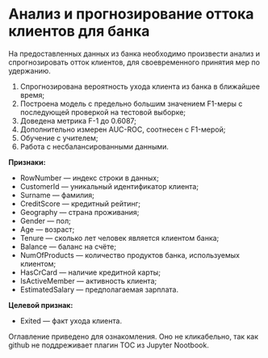 # Анализ и прогнозирование оттока клиентов для банка

На предоставленных данных из банка необходимо произвести анализ и спрогнозировать отток клиентов, для своевременного принятия мер по удержанию.

1. Спрогнозирована вероятность ухода клиента из банка в ближайшее время;
2. Построена модель с предельно большим значением F1-меры с последующей проверкой на тестовой выборке; 
3. Доведена метрика F-1 до 0.6087; 
4. Дополнительно измерен AUC-ROC, соотнесен с F1-мерой;
5. Обучение с учителем; 
6. Работа с несбалансированными данными.

**Признаки:**

- RowNumber — индекс строки в данных;
- CustomerId — уникальный идентификатор клиента;
- Surname — фамилия;
- CreditScore — кредитный рейтинг;
- Geography — страна проживания;
- Gender — пол;
- Age — возраст;
- Tenure — сколько лет человек является клиентом банка;
- Balance — баланс на счёте;
- NumOfProducts — количество продуктов банка, используемых клиентом;
- HasCrCard — наличие кредитной карты;
- IsActiveMember — активность клиента;
- EstimatedSalary — предполагаемая зарплата.

**Целевой признак:**

- Exited — факт ухода клиента.

Оглавление приведено для ознакомления. Оно не кликабельно, так как github не поддреживает плагин TOC из Jupyter Nootbook.
